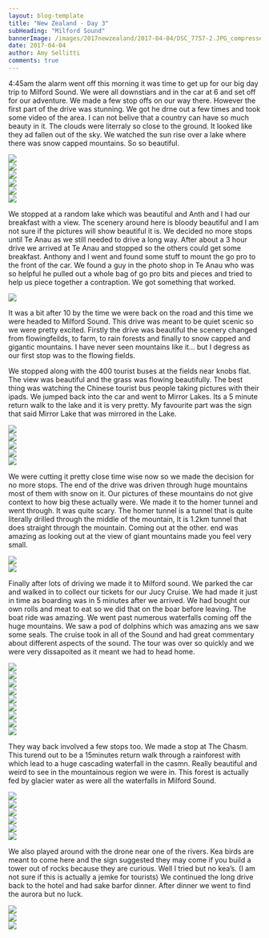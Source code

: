```yaml
---
layout: blog-template
title: "New Zealand - Day 3"
subHeading: "Milford Sound"
bannerImage: /images/2017newzealand/2017-04-04/DSC_7757-2.JPG_compressed.JPEG
date: 2017-04-04
author: Amy Sellitti
comments: true
---
```

4:45am the alarm went off this morning it was time to get up for our big day trip to Milford Sound. We were all downstiars and in the car at 6 and set off for our adventure. We made a few stop offs on our way there. However the first part of the drive was stunning. We got he drne out a few times and took some video of the area. I can not belive that a country can have so much beauty in it. The clouds were literraly so close to the ground. It looked like they ad fallen out of the sky. We watched the sun rise over a lake where there was snow capped mountains. So so beautiful.

<div class="center-image"><img src="/images/2017newzealand/2017-04-04/IMG_5730.JPG_compressed.JPEG" /></div>
<div class="center-image"><img src="/images/2017newzealand/2017-04-04/IMG_5736.JPG_compressed.JPEG" /></div>
<div class="center-image"><img src="/images/2017newzealand/2017-04-04/IMG_5741.JPG_compressed.JPEG" /></div>
<div class="center-image"><img src="/images/2017newzealand/2017-04-04/IMG_5744.JPG_compressed.JPEG" /></div>
<div class="center-image"><img src="/images/2017newzealand/2017-04-04/DSC_7757-2.JPG_compressed.JPEG" /></div>
<div class="center-image"><img src="/images/2017newzealand/2017-04-04/DSC_7766.JPG_compressed.JPEG" /></div>

We stopped at a random lake which was beautiful and Anth and I had our breakfast with a view.  The scenery around here is bloody beautiful and I am not sure if the pictures will show beautiful it is. We decided no more stops until Te Anau as we still needed to drive a long way. After about a 3 hour drive we arrived at Te Anau and stopped so the others could get some breakfast. Anthony and I went and found some stuff to mount the go pro to the front of the car. We found a guy in the photo shop in Te Anau who was so helpful he pulled out a whole bag of go pro bits and pieces and tried to help us piece together a contraption.  We got something that worked. 

<div class="center-image"><img src="/images/2017newzealand/2017-04-04/IMG_5753.JPG_compressed.JPEG" /></div>

It was a bit after 10 by the time we  were back on the road and this time we were headed to Milford Sound. This drive was meant to be quiet scenic so we were pretty excited.  Firstly the drive was beautiful the scenery changed from flowingfeilds, to farm, to rain forests and finally to snow capped and gigantic mountains. I have never seen mountains like it…  but I degress as our first stop was to the flowing fields. 

We stopped along with the 400 tourist buses at the fields near knobs flat.  The view was beautiful and the grass was flowing beautifully. The best thing was watching the Chinese tourist bus people taking pictures with their ipads. We jumped back into the car and went to Mirror Lakes. Its a 5 minute return walk to the lake and it is very pretty. My favourite part was the sign that said Mirror Lake that was mirrored in the Lake. 

<div class="center-image"><img src="/images/2017newzealand/2017-04-04/DSC_7779-2.JPG_compressed.JPEG" /></div>
<div class="center-image"><img src="/images/2017newzealand/2017-04-04/G0080827.JPG_compressed.JPEG" /></div>
<div class="center-image"><img src="/images/2017newzealand/2017-04-04/P4040680.JPG_compressed.JPEG" /></div>
<div class="center-image"><img src="/images/2017newzealand/2017-04-04/P4040682.JPG_compressed.JPEG" /></div>
<div class="center-image"><img src="/images/2017newzealand/2017-04-04/IMG_5768.JPG_compressed.JPEG" /></div>

We were cutting it pretty close time wise now so we made the decision for no more stops. The end of the drive was driven through huge mountains most of them with snow on it. Our pictures of these mountains do not give context to how big these actually were. We made it to the homer tunnel and went through. It was quite scary. The homer tunnel is a tunnel that is quite literally drilled through the middle of the mountain, It is 1.2km tunnel that does straight through the mountain. Coming out at the other.  end was amazing as looking out at the view of giant mountains made you feel very small. 

<div class="center-image"><img src="/images/2017newzealand/2017-04-04/P4040708.JPG_compressed.JPEG" /></div>
<div class="center-image"><img src="/images/2017newzealand/2017-04-04/DSC07923.JPG_compressed.JPEG" /></div>

Finally after lots of driving we made it to Milford sound.  We parked the car and walked in to collect our tickets for our Jucy Cruise.  We had made it just in time as boarding was in 5 minutes after we arrived. We had bought our own rolls and meat to eat so we did that on the boar before leaving. The boat ride was amazing. We went past numerous waterfalls coming off the huge mountains. We saw a pod of dolphins which was amazing ans we saw some seals. The cruise took in all of the Sound and had great commentary about different aspects of the sound.  The tour was over so quickly and we were very dissapoited as it meant we had to head home. 

<div class="center-image"><img src="/images/2017newzealand/2017-04-04/IMG_5784.JPG_compressed.JPEG" /></div>
<div class="center-image"><img src="/images/2017newzealand/2017-04-04/IMG_5789.JPG_compressed.JPEG" /></div>
<div class="center-image"><img src="/images/2017newzealand/2017-04-04/DSC07913.JPG_compressed.JPEG" /></div>

<div class="center-image"><img src="/images/2017newzealand/2017-04-04/IMG_5785.JPG_compressed.JPEG" /></div>
<div class="center-image"><img src="/images/2017newzealand/2017-04-04/IMG_5792.JPG_compressed.JPEG" /></div>
<div class="center-image"><img src="/images/2017newzealand/2017-04-04/IMG_5832.JPG_compressed.JPEG" /></div>
<div class="center-image"><img src="/images/2017newzealand/2017-04-04/IMG_5892.JPG_compressed.JPEG" /></div>
<div class="center-image"><img src="/images/2017newzealand/2017-04-04/IMG_5905.JPG_compressed.JPEG" /></div>
<div class="center-image"><img src="/images/2017newzealand/2017-04-04/DSC_7837.JPG_compressed.JPEG" /></div>

They way back involved a few stops too. We made a stop at The Chasm.  This turend out to be a 15minutes return walk through a rainforest with which lead to a huge cascading waterfall in the casmn. Really beautiful and weird to see in the mountainous region we were in. This forest is actually fed by glacier water as were all the waterfalls in Milford Sound. 

<div class="center-image"><img src="/images/2017newzealand/2017-04-04/DSC_7852.JPG_compressed.JPEG" /></div>
<div class="center-image"><img src="/images/2017newzealand/2017-04-04/DSC07901.JPG_compressed.JPEG" /></div>
<div class="center-image"><img src="/images/2017newzealand/2017-04-04/IMG_5918.JPG_compressed.JPEG" /></div>
<div class="center-image"><img src="/images/2017newzealand/2017-04-04/IMG_5923.JPG_compressed.JPEG" /></div>
<div class="center-image"><img src="/images/2017newzealand/2017-04-04/IMG_5924.JPG_compressed.JPEG" /></div>
<div class="center-image"><img src="/images/2017newzealand/2017-04-04/IMG_5925.JPG_compressed.JPEG" /></div>

We also played around with the drone near one of the rivers. Kea birds are meant to come here and the sign suggested they may come if you build a tower out of rocks because they are curious. Well I tried but no kea’s. (I am not sure if this is actually a jemke for tourists) We continued the long drive back to the hotel and had sake barfor dinner. After dinner we went to find the aurora but no luck.

<div class="center-image"><img src="/images/2017newzealand/2017-04-04/G0101129.JPG_compressed.JPEG" /></div>
<div class="center-image"><img src="/images/2017newzealand/2017-04-04/20170404_221334.jpg_compressed.JPEG" /></div>
<div class="center-image"><img src="/images/2017newzealand/2017-04-04/DSC07970.JPG_compressed.JPEG" /></div>